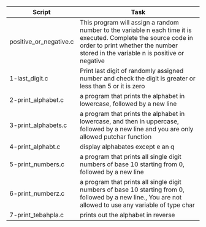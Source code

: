 Script|Task|
-----------|-----------|
positive_or_negative.c|This program will assign a random number to the variable n each time it is executed. Complete the source code in order to print whether the number stored in the variable n is positive or negative|
1-last_digit.c|Print last digit of randomly assigned number and check the digit is greater or less than 5 or it is zero|
2-print_alphabet.c| a program that prints the alphabet in lowercase, followed by a new line|
3-print_alphabets.c|a program that prints the alphabet in lowercase, and then in uppercase, followed by a new line and you are only allowed putchar function|
4-print_alphabt.c|display alphabates except e an q|
5-print_numbers.c|a program that prints all single digit numbers of base 10 starting from 0, followed by a new line|
6-print_numberz.c|a program that prints all single digit numbers of base 10 starting from 0, followed by a new line., You are not allowed to use any variable of type char|
7-print_tebahpla.c|prints out the alphabet in reverse|





